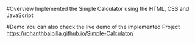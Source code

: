 #Overview
Implemented the Simple Calculator using the HTML, CSS and JavaScript

#Demo
You can also check the live demo of the implemented Project 
https://rohanthbaipilla.github.io/Simple-Calculator/

